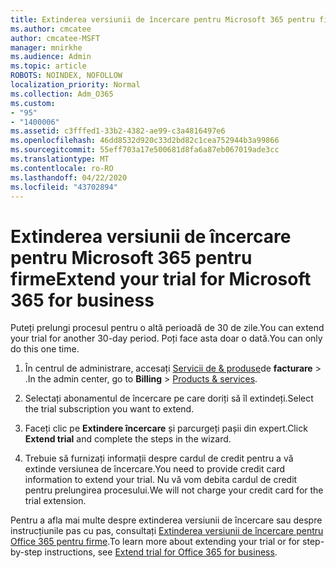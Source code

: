 ```yaml
---
title: Extinderea versiunii de încercare pentru Microsoft 365 pentru firme
ms.author: cmcatee
author: cmcatee-MSFT
manager: mnirkhe
ms.audience: Admin
ms.topic: article
ROBOTS: NOINDEX, NOFOLLOW
localization_priority: Normal
ms.collection: Adm_O365
ms.custom:
- "95"
- "1400006"
ms.assetid: c3fffed1-33b2-4382-ae99-c3a4816497e6
ms.openlocfilehash: 46dd8532d920c33d2bd82c1cea752944b3a99866
ms.sourcegitcommit: 55eff703a17e500681d8fa6a87eb067019ade3cc
ms.translationtype: MT
ms.contentlocale: ro-RO
ms.lasthandoff: 04/22/2020
ms.locfileid: "43702894"
---
```

# <a name="extend-your-trial-for-microsoft-365-for-business"></a><span data-ttu-id="9bd6a-102">Extinderea versiunii de încercare pentru Microsoft 365 pentru firme</span><span class="sxs-lookup"><span data-stu-id="9bd6a-102">Extend your trial for Microsoft 365 for business</span></span>

<span data-ttu-id="9bd6a-103">Puteți prelungi procesul pentru o altă perioadă de 30 de zile.</span><span class="sxs-lookup"><span data-stu-id="9bd6a-103">You can extend your trial for another 30-day period.</span></span> <span data-ttu-id="9bd6a-104">Poți face asta doar o dată.</span><span class="sxs-lookup"><span data-stu-id="9bd6a-104">You can only do this one time.</span></span>
  
1. <span data-ttu-id="9bd6a-105">În centrul de administrare, accesați [Servicii de & produse](https://portal.office.com/adminportal/home#/subscriptions)de **facturare** \> .</span><span class="sxs-lookup"><span data-stu-id="9bd6a-105">In the admin center, go to **Billing** \> [Products & services](https://portal.office.com/adminportal/home#/subscriptions).</span></span>

2. <span data-ttu-id="9bd6a-106">Selectați abonamentul de încercare pe care doriți să îl extindeți.</span><span class="sxs-lookup"><span data-stu-id="9bd6a-106">Select the trial subscription you want to extend.</span></span>

3. <span data-ttu-id="9bd6a-107">Faceți clic pe **Extindere încercare** și parcurgeți pașii din expert.</span><span class="sxs-lookup"><span data-stu-id="9bd6a-107">Click **Extend trial** and complete the steps in the wizard.</span></span>

4. <span data-ttu-id="9bd6a-108">Trebuie să furnizați informații despre cardul de credit pentru a vă extinde versiunea de încercare.</span><span class="sxs-lookup"><span data-stu-id="9bd6a-108">You need to provide credit card information to extend your trial.</span></span> <span data-ttu-id="9bd6a-109">Nu vă vom debita cardul de credit pentru prelungirea procesului.</span><span class="sxs-lookup"><span data-stu-id="9bd6a-109">We will not charge your credit card for the trial extension.</span></span>

<span data-ttu-id="9bd6a-110">Pentru a afla mai multe despre extinderea versiunii de încercare sau despre instrucțiunile pas cu pas, consultați [Extinderea versiunii de încercare pentru Office 365 pentru firme](https://docs.microsoft.com/microsoft-365/commerce/extend-your-trial).</span><span class="sxs-lookup"><span data-stu-id="9bd6a-110">To learn more about extending your trial or for step-by-step instructions, see [Extend trial for Office 365 for business](https://docs.microsoft.com/microsoft-365/commerce/extend-your-trial).</span></span>
